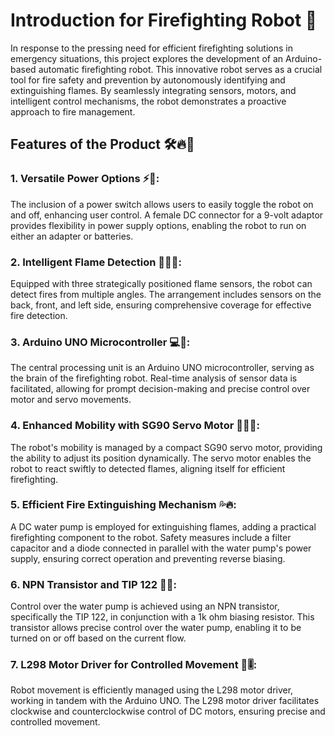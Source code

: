 # Introduction for Firefighting Robot 🚒

In response to the pressing need for efficient firefighting solutions in emergency situations, this project explores the development of an Arduino-based automatic firefighting robot. This innovative robot serves as a crucial tool for fire safety and prevention by autonomously identifying and extinguishing flames. By seamlessly integrating sensors, motors, and intelligent control mechanisms, the robot demonstrates a proactive approach to fire management.

## Features of the Product 🛠️🔥🤖

### 1. Versatile Power Options ⚡🔌:

The inclusion of a power switch allows users to easily toggle the robot on and off, enhancing user control. A female DC connector for a 9-volt adaptor provides flexibility in power supply options, enabling the robot to run on either an adapter or batteries.

### 2. Intelligent Flame Detection 🕵️‍♂️🔥:

Equipped with three strategically positioned flame sensors, the robot can detect fires from multiple angles. The arrangement includes sensors on the back, front, and left side, ensuring comprehensive coverage for effective fire detection.

### 3. Arduino UNO Microcontroller 💻🤖:

The central processing unit is an Arduino UNO microcontroller, serving as the brain of the firefighting robot. Real-time analysis of sensor data is facilitated, allowing for prompt decision-making and precise control over motor and servo movements.

### 4. Enhanced Mobility with SG90 Servo Motor 🏃‍♂️🔄:

The robot's mobility is managed by a compact SG90 servo motor, providing the ability to adjust its position dynamically. The servo motor enables the robot to react swiftly to detected flames, aligning itself for efficient firefighting.

### 5. Efficient Fire Extinguishing Mechanism 💦🔥:

A DC water pump is employed for extinguishing flames, adding a practical firefighting component to the robot. Safety measures include a filter capacitor and a diode connected in parallel with the water pump's power supply, ensuring correct operation and preventing reverse biasing.

### 6. NPN Transistor and TIP 122 🔌💡:

Control over the water pump is achieved using an NPN transistor, specifically the TIP 122, in conjunction with a 1k ohm biasing resistor. This transistor allows precise control over the water pump, enabling it to be turned on or off based on the current flow.

### 7. L298 Motor Driver for Controlled Movement 🚗🎚️:

Robot movement is efficiently managed using the L298 motor driver, working in tandem with the Arduino UNO. The L298 motor driver facilitates clockwise and counterclockwise control of DC motors, ensuring precise and controlled movement.
